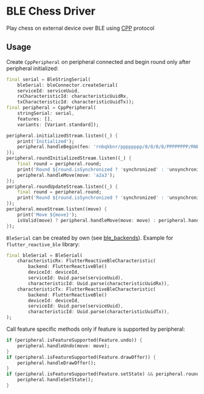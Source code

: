 # BLE Chess Driver

Play chess on external device over BLE using [CPP](https://github.com/vovagorodok/chess_peripheral_protocol) protocol

## Usage
Create `CppPeripheral` on peripheral connected and begin round only after peripheral initialized:
```dart
final serial = BleStringSerial(
    bleSerial: bleConnector.createSerial(
    serviceId: serviceUuid,
    rxCharacteristicId: characteristicUuidRx,
    txCharacteristicId: characteristicUuidTx));
final peripheral = CppPeripheral(
    stringSerial: serial,
    features: [],
    variants: [Variant.standard]);

peripheral.initializedStream.listen((_) {
    print('Initialized');
    peripheral.handleBegin(fen: 'rnbqkbnr/pppppppp/8/8/8/8/PPPPPPPP/RNBQKBNR w KQkq - 0 1');
});
peripheral.roundInitializedStream.listen((_) {
    final round = peripheral.round;
    print('Round ${round.isSynchronized ? 'synchronized' : 'unsynchronized'} ${round.fen}');
    peripheral.handleMove(move: 'a2a3');
});
peripheral.roundUpdateStream.listen((_) {
    final round = peripheral.round;
    print('Round ${round.isSynchronized ? 'synchronized' : 'unsynchronized'} ${round.fen}');
});
peripheral.moveStream.listen((move) {
    print('Move ${move}');
    isValid(move) ? peripheral.handleMove(move: move) : peripheral.handleReject();
});
```

`BleSerial` can be created by own (see [ble_backends](https://github.com/vovagorodok/ble_backends/tree/main/packages)). Example for `flutter_reactive_ble` library:
```dart
final bleSerial = BleSerial(
    characteristicRx: FlutterReactiveBleCharacteristic(
        backend: FlutterReactiveBle()
        deviceId: deviceId,
        serviceId: Uuid.parse(serviceUuid),
        characteristicId: Uuid.parse(characteristicUuidRx)),
    characteristicTx: FlutterReactiveBleCharacteristic(
        backend: FlutterReactiveBle()
        deviceId: deviceId,
        serviceId: Uuid.parse(serviceUuid),
        characteristicId: Uuid.parse(characteristicUuidTx)),
);
```

Call feature specific methods only if feature is supported by peripheral:
```dart
if (peripheral.isFeatureSupported(Feature.undo)) {
    peripheral.handleUndo(move: move);
}
if (peripheral.isFeatureSupported(Feature.drawOffer)) {
    peripheral.handleDrawOffer();
}
if (peripheral.isFeatureSupported(Feature.setState) && peripheral.round.isStateSetible) {
    peripheral.handleSetState();
}
```